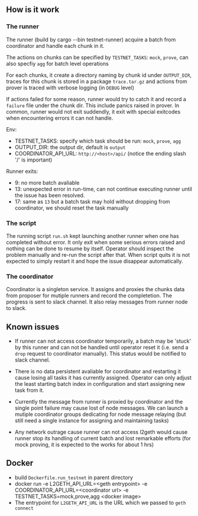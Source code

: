 ## How is it work ##

### The runner ###

The runner (build by cargo --bin testnet-runner) acquire a batch from coordinator and handle each chunk in it.

The actions on chunks can be specified by `TESTNET_TASKS`: `mock`, `prove`, 
can also specfiy `agg` for batch level operations 

For each chunks, it create a directory naming by chunk id under `OUTPUT_DIR`, traces for this chunk is stored in a package `trace.tar.gz`
and actions from prover is traced with verbose logging (in `DEBUG` level)

If actions failed for some reason, runner would try to catch it and record a `failure` file under the chunk dir.
This include panics raised in prover. In common, runner would not exit suddendly, it exit with special exitcodes when encountering
errors it can not handle.

Env:
+ TESTNET_TASKS: specify which task should be run: `mock`, `prove`, `agg`
+ OUTPUT_DIR: the output dir, default is `output`
+ COORDINATOR_API_URL: `http://<host>/api/` (notice the ending slash '/' is important)

Runner exits:

+ 9: no more batch avaliable
+ 13: unexpected error in run-time, can not continue executing runner until the issue has been resolved.
+ 17: same as `13` but a batch task may hold without dropping from coordinator, we should reset the task manually 

### The script ###

The running script `run.sh` kept launching another runner when one has completed without error. It only exit when some serious errors
raised and nothing can be done to resume by itself. Operator should inspect the problem manually and re-run the script after that. 
When script quits it is not expected to simply restart it and hope the issue disappear automatically.

### The coordinator ###

Coordinator is a singleton service. It assigns and proxies the chunks data from proposer for mutiple runners and record the
completetion. The progress is sent to slack channel. It also relay messages from runner node to slack.

## Known issues ##

+ If runner can not access coordinator temporarily, a batch may be 'stuck' by this runner and can not be handled until operator
reset it (i.e. send a `drop` request to coordinator manually). This status would be notified to slack channel.

+ There is no data persistent avaliable for coordinator and restarting it cause losing all tasks it has currently assigned. Operator
can only adjust the least starting batch index in configuration and start assigning new task from it.

+ Currently the message from runner is proxied by coordinator and the single point failure may cause lost of node messages. We can
launch a mutiple coordinator groups dedicating for node message relaying (but still need a single instance for assigning and maintaining
tasks)

+ Any network outrage cause runner can not access l2geth would cause runner stop its handling of current batch and lost remarkable
efforts (for mock proving, it is expected to the works for about 1 hrs)


## Docker ##

+ build `Dockerfile.run_testnet` in parent directory
+ docker run -e L2GETH_API_URL=\<geth entrypoint\> -e COORDINATOR_API_URL=\<coordinator url\> -e TESTNET_TASKS=mock,prove,agg \<docker image\>
+ The entrypoint for `L2GETH_API_URL` is the URL which we passed to `geth connect`